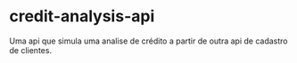 # credit-analysis-api
Uma api que simula uma analise de crédito a partir de outra api de cadastro de clientes.
